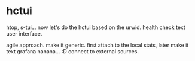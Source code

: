 # hctui
htop, s-tui... now let's do the hctui based on the urwid. health check text user interface. 

agile approach. make it generic. first attach to the local stats, later make it text grafana nanana... :D connect to external sources.
